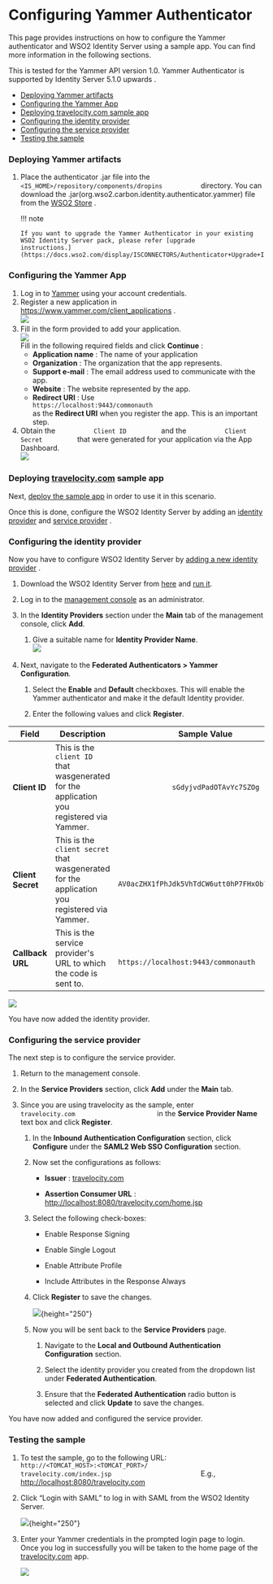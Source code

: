 # Configuring Yammer Authenticator

This page provides instructions on how to configure the Yammer
authenticator and WSO2 Identity Server using a sample app. You can find
more information in the following sections.

This is tested for the Yammer API version 1.0. Yammer Authenticator is
supported by Identity Server 5.1.0 upwards .

-   [Deploying Yammer
    artifacts](#ConfiguringYammerAuthenticator-DeployingYammerartifactsDeployingYammerartifacts)
-   [Configuring the Yammer
    App](#ConfiguringYammerAuthenticator-ConfiguringtheYammerAppConfiguringtheYammerApp)
-   [Deploying travelocity.com sample
    app](#ConfiguringYammerAuthenticator-Deployingtravelocity.comsampleappDeployingtravelocity.comsampleapp)
-   [Configuring the identity
    provider](#ConfiguringYammerAuthenticator-ConfiguringtheidentityproviderConfiguringtheidentityprovider)
-   [Configuring the service
    provider](#ConfiguringYammerAuthenticator-ConfiguringtheserviceproviderConfiguringtheserviceprovider)
-   [Testing the
    sample](#ConfiguringYammerAuthenticator-TestingthesampleTestingthesample)

### Deploying Yammer artifacts

1.  Place the authenticator .jar file into the
    `            <IS_HOME>/repository/components/dropins           `
    directory. You can download the
    .jar(org.wso2.carbon.identity.authenticator.yammer) file from the
    [WSO2
    Store](https://store.wso2.com/store/assets/isconnector/details/0e1f0ba7-c4dc-4826-afa7-ba3adef00e7b)
    .

    !!! note
    
        If you want to upgrade the Yammer Authenticator in your existing
        WSO2 Identity Server pack, please refer [upgrade
        instructions.](https://docs.wso2.com/display/ISCONNECTORS/Authenticator+Upgrade+Instructions)
    

### Configuring the Yammer App

1.  Log in to [Yammer](https://www.yammer.com/wso2.com/?show_login=true)
    using your account credentials.
2.  Register a new application in
    <https://www.yammer.com/client_applications> .  
    ![](attachments/48290733/48220784.png) 
3.  Fill in the form provided to add your application.  
    ![](attachments/48290733/48220783.png)   
    Fill in the following required fields and click **Continue** :
    -   **Application name** : The name of your application
    -   **Organization** : The organization that the app represents.
    -   **Support e-mail** : The email address used to communicate with
        the app.
    -   **Website** : The website represented by the app.
    -   **Redirect URI** : Use
        `                                          https://localhost:9443/commonauth                                       `
        as the **Redirect URI** when you register the app. This is an
        important step.
4.  Obtain the `           Client ID          ` and the
    `           Client Secret          ` that were generated for your
    application via the App Dashboard.  
    ![](attachments/48290733/76747751.png)   
      

### Deploying [travelocity.com](http://travelocity.com) sample app

Next, [deploy the sample app](Deploying-the-Sample-App) in order to
use it in this scenario.

Once this is done, configure the WSO2 Identity Server by adding an
[identity
provider](https://docs.wso2.com/display/IS510/Configuring+an+Identity+Provider)
and [service
provider](https://docs.wso2.com/display/IS510/Configuring+a+Service+Provider)
.

### Configuring the identity provider

Now you have to configure WSO2 Identity Server by [adding a new identity
provider](https://docs.wso2.com/display/IS510/Configuring+an+Identity+Provider)
.

1.  Download the WSO2 Identity Server from
    [here](http://wso2.com/products/identity-server/) and [run
    it](https://docs.wso2.com/display/IS510/Running+the+Product).
2.  Log in to the [management
    console](https://docs.wso2.com/display/IS510/Getting+Started+with+the+Management+Console)
    as an administrator.
3.  In the **Identity Providers** section under the **Main** tab of the
    management console, click **Add**.
    1.  Give a suitable name for **Identity Provider Name**.  
        ![](attachments/48290733/76747696.png) 
4.  Next, navigate to the **Federated Authenticators \> Yammer
    Configuration**.

    1.  Select the **Enable** and **Default** checkboxes. This will
        enable the Yammer authenticator and make it the default Identity
        provider.

    2.  Enter the following values and click **Register**.

| Field             | Description                                                                                                             | Sample Value                                                                                                               |
|-------------------|-------------------------------------------------------------------------------------------------------------------------|----------------------------------------------------------------------------------------------------------------------------|
| **Client ID**     | This is the `              client ID             ` that wasgenerated for the application you registered via Yammer.     | `              sGdyjvdPadOTAvYc7SZOg             `                                                                         |
| **Client Secret** | This is the `              client secret             ` that wasgenerated for the application you registered via Yammer. | `              AV0acZHX1fPhJdk5VhTdCW6utt0hP7FHxOb72Gznqo             `                                                    |
| **Callback URL**  | This is the service provider's URL to which the code is sent to.                                                        | `                                             https://localhost:9443/commonauth                                          ` |

![](attachments/48290733/76747701.png) 

You have now added the identity provider.

### Configuring the service provider

The next step is to configure the service provider.

1.  Return to the management console.

2.  In the **Service Providers** section, click **Add** under the
    **Main** tab.

3.  Since you are using travelocity as the sample, enter
    `                         travelocity.com                       `
    in the **Service Provider Name** text box and click **Register**.

    1.  In the **Inbound Authentication Configuration** section, click
        **Configure** under the **SAML2 Web SSO Configuration** section.

    2.  Now set the configurations as follows:

        -   **Issuer** : [travelocity.com](http://travelocity.com)

        -   **Assertion Consumer URL** :
            <http://localhost:8080/travelocity.com/home.jsp>

    3.  Select the following check-boxes:

        -   Enable Response Signing

        -   Enable Single Logout

        -   Enable Attribute Profile

        -   Include Attributes in the Response Always

    4.  Click **Register** to save the changes.

        ![](attachments/48290733/103332432.png){height="250"}

    5.  Now you will be sent back to the **Service Providers** page.

        1.  Navigate to the **Local and Outbound Authentication
            Configuration** section.

        2.  Select the identity provider you created from the dropdown
            list under **Federated Authentication**.

        3.  Ensure that the **Federated Authentication** radio button is
            selected and click **Update** to save the changes.

You have now added and configured the service provider.

### Testing the sample

1.  To test the sample, go to the following URL:
    `             http://<TOMCAT_HOST>:<TOMCAT_PORT>/                           travelocity.com/index.jsp                         `
    E.g., <http://localhost:8080/travelocity.com>

2.  Click “Login with SAML” to log in with SAML from the WSO2 Identity
    Server.

    ![](attachments/48290733/76747730.png){height="250"}  

3.  Enter your Yammer credentials in the prompted login page to login.
    Once you log in successfully you will be taken to the home page of
    the [travelocity.com](http://travelocity.com) app.

    ![](attachments/48290733/76747748.png) 
